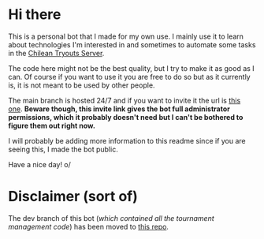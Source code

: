 # Hi there
This is a personal bot that I made for my own use.  I mainly use it to learn about technologies I'm interested in and sometimes to automate some tasks in the [Chilean Tryouts Server](https://discord.com/invite/tvssYeTwy2).

The code here might not be the best quality, but I try to make it as good as I can. Of course if you want to use it you are free to do so but as it currently is, it is not meant to be used by other people.

The main branch is hosted 24/7 and if you want to invite it the url is [this one](https://discord.com/api/oauth2/authorize?client_id=570442820704272384&permissions=8&scope=bot). **Beware though, this invite link gives the bot full administrator permissions, which it probably doesn't need but I can't be bothered to figure them out right now.**

I will probably be adding more information to this readme since if you are seeing this, I made the bot public.

Have a nice day! o/

# Disclaimer (sort of)
The dev branch of this bot (*which contained all the tournament management code*) has been moved to [this repo](https://github.com/Froidland/otm-bot).
